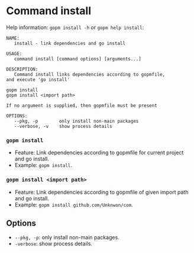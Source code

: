 Command install
====

Help information: `gopm install -h` or `gopm help install`:

	NAME:
	   install - link dependencies and go install
	
	USAGE:
	   command install [command options] [arguments...]
	
	DESCRIPTION:
	   Command install links dependencies according to gopmfile,
	and execute 'go install'
	
	gopm install
	gopm install <import path>
	
	If no argument is supplied, then gopmfile must be present
	
	OPTIONS:
	   --pkg, -p		only install non-main packages
	   --verbose, -v	show process details
   
### `gopm install`

- Feature: Link dependencies according to gopmfile for current project and go install.
- Example: `gopm install`.

### `gopm install <import path>`

- Feature: Link dependencies according to gopmfile of given import path and go install.
- Example: `gopm install github.com/Unknwon/com`.

## Options

- `--pkg, -p`: only install non-main packages.
- `-verbose`: show process details.